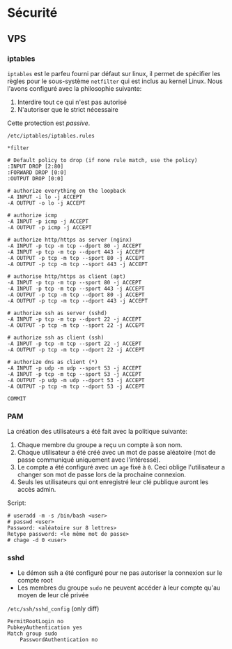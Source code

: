 Sécurité
========

VPS
---

### iptables

`iptables` est le parfeu fourni par défaut sur linux, il permet de spécifier les règles pour le sous-système `netfilter` qui est inclus au kernel Linux. Nous l'avons configuré avec la philosophie suivante:

1) Interdire tout ce qui n'est pas autorisé
2) N'autoriser que le strict nécessaire

Cette protection est *passive*.

`/etc/iptables/iptables.rules`

    *filter

    # Default policy to drop (if none rule match, use the policy)
    :INPUT DROP [2:80]
    :FORWARD DROP [0:0]
    :OUTPUT DROP [0:0]

    # authorize everything on the loopback
    -A INPUT -i lo -j ACCEPT
    -A OUTPUT -o lo -j ACCEPT

    # authorize icmp
    -A INPUT -p icmp -j ACCEPT
    -A OUTPUT -p icmp -j ACCEPT

    # authorize http/https as server (nginx)
    -A INPUT -p tcp -m tcp --dport 80 -j ACCEPT
    -A INPUT -p tcp -m tcp --dport 443 -j ACCEPT
    -A OUTPUT -p tcp -m tcp --sport 80 -j ACCEPT
    -A OUTPUT -p tcp -m tcp --sport 443 -j ACCEPT

    # authorise http/https as client (apt)
    -A INPUT -p tcp -m tcp --sport 80 -j ACCEPT
    -A INPUT -p tcp -m tcp --sport 443 -j ACCEPT
    -A OUTPUT -p tcp -m tcp --dport 80 -j ACCEPT
    -A OUTPUT -p tcp -m tcp --dport 443 -j ACCEPT

    # authorize ssh as server (sshd)
    -A INPUT -p tcp -m tcp --dport 22 -j ACCEPT
    -A OUTPUT -p tcp -m tcp --sport 22 -j ACCEPT

    # authorize ssh as client (ssh)
    -A INPUT -p tcp -m tcp --sport 22 -j ACCEPT
    -A OUTPUT -p tcp -m tcp --dport 22 -j ACCEPT

    # authorize dns as client (*)
    -A INPUT -p udp -m udp --sport 53 -j ACCEPT
    -A INPUT -p tcp -m tcp --sport 53 -j ACCEPT
    -A OUTPUT -p udp -m udp --dport 53 -j ACCEPT
    -A OUTPUT -p tcp -m tcp --dport 53 -j ACCEPT
    
    COMMIT

### PAM

La création des utilisateurs a été fait avec la politique suivante:

1) Chaque membre du groupe a reçu un compte à son nom.
2) Chaque utilisateur a été créé avec un mot de passe aléatoire (mot de passe communiqué uniquement avec l'intéressé).
3) Le compte a été configuré avec un `age` fixé à `0`. Ceci oblige l'utilisateur a changer son mot de passe lors de la prochaine connexion.
4) Seuls les utilisateurs qui ont enregistré leur clé publique auront les accès admin.

Script:

    # useradd -m -s /bin/bash <user>
    # passwd <user>
    Password: <aléatoire sur 8 lettres>
    Retype password: <le même mot de passe>
    # chage -d 0 <user>

### sshd

* Le démon ssh a été configuré pour ne pas autoriser la connexion sur le compte root
* Les membres du groupe `sudo` ne peuvent accéder à leur compte qu'au moyen de leur clé privée

`/etc/ssh/sshd_config` (only diff)

    PermitRootLogin no
    PubkeyAuthentication yes
    Match group sudo
	    PasswordAuthentication no